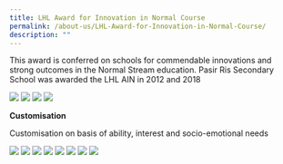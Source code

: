 ```yaml
---
title: LHL Award for Innovation in Normal Course
permalink: /about-us/LHL-Award-for-Innovation-in-Normal-Course/
description: ""
---
```

This award is conferred on schools for commendable innovations and strong outcomes in the Normal Stream education. Pasir Ris Secondary School was awarded the LHL AIN in 2012 and 2018

![](/images/Education_Career%20Guidance%201.jpeg)
![](/images/Education_Career%20Guidance%202.jpeg)
![](/images/Career-Oriented%20Elective%20Modules.jpeg)
![](/images/BMP.jpeg)

**Customisation**   

Customisation on basis of ability, interest and socio-emotional needs

![](/images/ASE%201.jpeg)
![](/images/ASE%202.jpeg)
![](/images/ASE%203.jpeg)
![](/images/TOP.jpeg)
![](/images/Student%20Recreation%20Club%201.jpeg)
![](/images/Student%20Recreation%20Club%202.jpeg)
![](/images/NAC.jpeg)
![](/images/OLJ.jpeg)